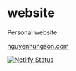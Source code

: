 # website
Personal website

[nguyenhungson.com](nguyenhungson.com)

[![Netlify Status](https://api.netlify.com/api/v1/badges/1a7dbc05-46d0-4756-bde3-14e1e723fce4/deploy-status)](https://app.netlify.com/sites/clever-hermann-988331/deploys)
